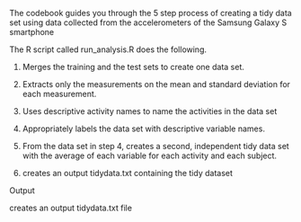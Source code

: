 The codebook guides you through the 5 step process of creating a tidy data set using data collected from the
accelerometers of the Samsung Galaxy S smartphone


The R script called run_analysis.R does the following.

1. Merges the training and the test sets to create one data set.

2. Extracts only the measurements on the mean and standard deviation for each measurement.

3. Uses descriptive activity names to name the activities in the data set

4. Appropriately labels the data set with descriptive variable names.

5. From the data set in step 4, creates a second, independent tidy data set with the average of each variable for 
each activity and each subject.

6. creates an output tidydata.txt containing the tidy dataset


Output

creates an output tidydata.txt file

